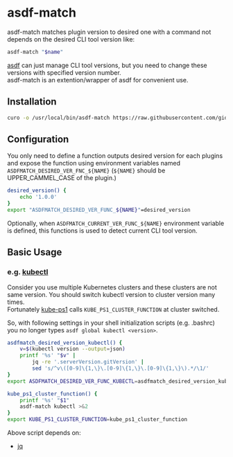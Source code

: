 # asdf-match
asdf-match matches plugin version to desired one with a command not depends on the desired CLI tool version like:

```sh
asdf-match "$name"
```

[asdf](https://github.com/asdf-vm/asdf) can just manage CLI tool versions, but you need to change these versions with specified version number.  
asdf-match is an extention/wrapper of asdf for convenient use.

## Installation
```sh
curo -o /usr/local/bin/asdf-match https://raw.githubusercontent.com/gidoichi/asdf-match/master/bin/asdf-match
```

## Configuration
You only need to define a function outputs desired version for each plugins and expose the function using environment variables named `ASDFMATCH_DESIRED_VER_FNC_${NAME}` (`${NAME}` should be UPPER_CAMMEL_CASE of the plugin.)

```sh
desired_version() {
    echo '1.0.0'
}
export "ASDFMATCH_DESIRED_VER_FUNC_${NAME}"=desired_version
```

Optionally, when `ASDFMATCH_CURRENT_VER_FUNC_${NAME}` environment variable is defined, this functions is used to detect current CLI tool version.

## Basic Usage
### e.g. [kubectl](https://github.com/kubernetes/kubectl)
Consider you use multiple Kubernetes clusters and these clusters are not same version. You should switch kubectl version to cluster version many times.  
Fortunately [kube-ps1](https://github.com/jonmosco/kube-ps1) calls `KUBE_PS1_CLUSTER_FUNCTION` at cluster switched.

So, with following settings in your shell initialization scripts (e.g. .bashrc) you no longer types `asdf global kubectl <version>`.

```sh
asdfmatch_desired_version_kubectl() {
    v=$(kubectl version --output=json)
    printf '%s' "$v" |
        jq -re '.serverVersion.gitVersion' |
        sed 's/^v\([0-9]\{1,\}\.[0-9]\{1,\}\.[0-9]\{1,\}\).*/\1/'
}
export ASDFMATCH_DESIRED_VER_FUNC_KUBECTL=asdfmatch_desired_version_kubectl

kube_ps1_cluster_function() {
    printf '%s' "$1"
    asdf-match kubectl >&2
}
export KUBE_PS1_CLUSTER_FUNCTION=kube_ps1_cluster_function
```

Above script depends on:
- [jq](https://github.com/jqlang/jq)
